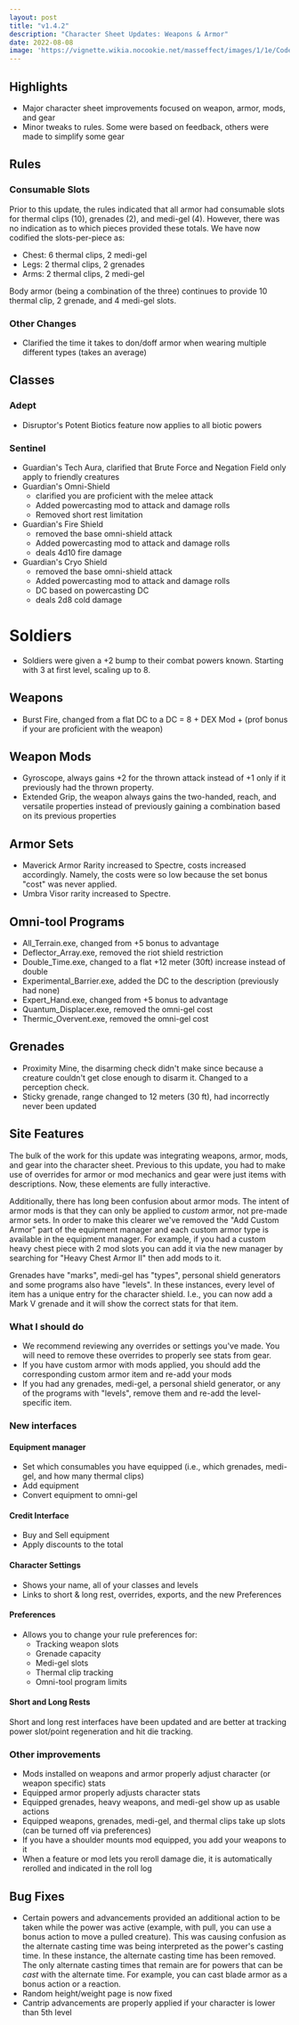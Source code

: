 ```yaml
---
layout: post
title: "v1.4.2"
description: "Character Sheet Updates: Weapons & Armor"
date: 2022-08-08
image: 'https://vignette.wikia.nocookie.net/masseffect/images/1/1e/Codex_ME_-_Upgrades.png/revision/latest?cb=20210715160429'
---
```


## Highlights

- Major character sheet improvements focused on weapon, armor, mods, and gear
- Minor tweaks to rules. Some were based on feedback, others were made to simplify some gear

## Rules

### Consumable Slots
Prior to this update, the rules indicated that all armor had consumable slots for thermal clips (10), grenades (2), and medi-gel (4).
However, there was no indication as to which pieces provided these totals. We have now codified the slots-per-piece as:

- Chest: 6 thermal clips, 2 medi-gel
- Legs: 2 thermal clips, 2 grenades
- Arms: 2 thermal clips, 2 medi-gel

Body armor (being a combination of the three) continues to provide 10 thermal clip, 2 grenade, and 4 medi-gel slots.

### Other Changes

- Clarified the time it takes to don/doff armor when wearing multiple different types (takes an average)

## Classes

### Adept

- Disruptor's Potent Biotics feature now applies to all biotic powers

### Sentinel

- Guardian's Tech Aura, clarified that Brute Force and Negation Field only apply to friendly creatures
- Guardian's Omni-Shield
  - clarified you are proficient with the melee attack
  - Added powercasting mod to attack and damage rolls
  - Removed short rest limitation
- Guardian's Fire Shield
  - removed the base omni-shield attack
  - Added powercasting mod to attack and damage rolls
  - deals 4d10 fire damage
- Guardian's Cryo Shield
  - removed the base omni-shield attack
  - Added powercasting mod to attack and damage rolls
  - DC based on powercasting DC
  - deals 2d8 cold damage

# Soldiers

- Soldiers were given a +2 bump to their combat powers known. Starting with 3 at first level, scaling up to 8.

## Weapons

- Burst Fire, changed from a flat DC to a DC = 8 + DEX Mod + (prof bonus if your are proficient with the weapon)

## Weapon Mods

- Gyroscope, always gains +2 for the thrown attack instead of +1 only if it previously had the thrown property.
- Extended Grip, the weapon always gains the two-handed, reach, and versatile properties instead of previously gaining a combination based on its previous properties

## Armor Sets

- Maverick Armor Rarity increased to Spectre, costs increased accordingly. Namely, the costs were so low because the set bonus "cost" was never applied.
- Umbra Visor rarity increased to Spectre.

## Omni-tool Programs

- All_Terrain.exe, changed from +5 bonus to advantage
- Deflector_Array.exe, removed the riot shield restriction
- Double_Time.exe, changed to a flat +12 meter (30ft) increase instead of double
- Experimental_Barrier.exe, added the DC to the description (previously had none)
- Expert_Hand.exe, changed from +5 bonus to advantage
- Quantum_Displacer.exe, removed the omni-gel cost
- Thermic_Overvent.exe, removed the omni-gel cost

## Grenades

- Proximity Mine, the disarming check didn't make since because a creature couldn't get close enough to disarm it. Changed to a perception check.
- Sticky grenade, range changed to 12 meters (30 ft), had incorrectly never been updated

## Site Features

The bulk of the work for this update was integrating weapons, armor, mods, and gear into the character sheet. Previous to this
update, you had to make use of overrides for armor or mod mechanics and gear were just items with descriptions. Now, these
elements are fully interactive.

Additionally, there has long been confusion about armor mods. The intent of armor mods is that they can only be applied to
_custom_ armor, not pre-made armor sets. In order to make this clearer we've removed the "Add Custom Armor" part of the equipment manager
and each custom armor type is available in the equipment manager. For example, if you had a custom heavy chest piece with 2 mod slots
you can add it via the new manager by searching for "Heavy Chest Armor II" then add mods to it.

Grenades have "marks", medi-gel has "types", personal shield generators and some programs also have "levels". In these
instances, every level of item has a unique entry for the character shield. I.e., you can now add a Mark V grenade and
it will show the correct stats for that item.

### What I should do

- We recommend reviewing any overrides or settings you've made. You will need to remove these overrides to properly see
stats from gear.
- If you have custom armor with mods applied, you should add the corresponding custom armor item and re-add your mods
- If you had any grenades, medi-gel, a personal shield generator, or any of the programs with "levels", remove them and re-add
the level-specific item.

### New interfaces

#### Equipment manager

- Set which consumables you have equipped (i.e., which grenades, medi-gel, and how many thermal clips)
- Add equipment
- Convert equipment to omni-gel

#### Credit Interface

- Buy and Sell equipment
- Apply discounts to the total

#### Character Settings

- Shows your name, all of your classes and levels
- Links to short & long rest, overrides, exports, and the new Preferences

#### Preferences

- Allows you to change your rule preferences for:
  - Tracking weapon slots
  - Grenade capacity
  - Medi-gel slots
  - Thermal clip tracking
  - Omni-tool program limits

#### Short and Long Rests
Short and long rest interfaces have been updated and are better at tracking power slot/point regeneration and hit die tracking.

### Other improvements
- Mods installed on weapons and armor properly adjust character (or weapon specific) stats
- Equipped armor properly adjusts character stats
- Equipped grenades, heavy weapons, and medi-gel show up as usable actions
- Equipped weapons, grenades, medi-gel, and thermal clips take up slots (can be turned off via preferences)
- If you have a shoulder mounts mod equipped, you add your weapons to it
- When a feature or mod lets you reroll damage die, it is automatically rerolled and indicated in the roll log

## Bug Fixes

- Certain powers and advancements provided an additional action to be taken while the power was active (example, with
pull, you can use a bonus action to move a pulled creature). This was causing confusion as the alternate casting time
was being interpreted as the power's casting time. In these instance, the alternate casting time has been removed. The only
alternate casting times that remain are for powers that can be _cast_ with the alternate time. For example, you can cast
blade armor as a bonus action or a reaction.
- Random height/weight page is now fixed
- Cantrip advancements are properly applied if your character is lower than 5th level

